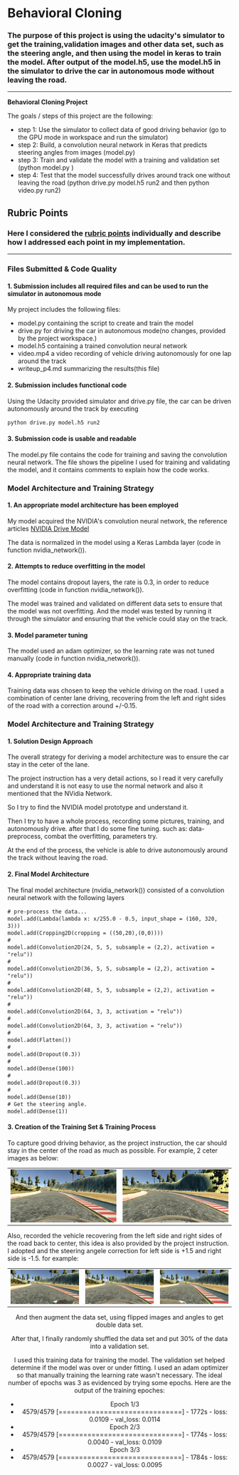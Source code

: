 # **Behavioral Cloning** 


### The purpose of this project is using the udacity's simulator to get the training,validation images and other data set, such as the steering angle, and then using the model in keras to train the model. After output of the model.h5, use the model.h5 in the simulator to drive the car in autonomous mode without leaving the road.

---

**Behavioral Cloning Project**

The goals / steps of this project are the following:
* step 1: Use the simulator to collect data of good driving behavior (go to the GPU mode in workspace and run the simulator)
* step 2: Build, a convolution neural network in Keras that predicts steering angles from images (model.py)
* step 3: Train and validate the model with a training and validation set (python model.py )
* step 4: Test that the model successfully drives around track one without leaving the road (python drive.py model.h5 run2 and then python video.py run2)


## Rubric Points
### Here I considered the [rubric points](https://review.udacity.com/#!/rubrics/432/view) individually and describe how I addressed each point in my implementation.  

---
### Files Submitted & Code Quality

#### 1. Submission includes all required files and can be used to run the simulator in autonomous mode

My project includes the following files:
* model.py containing the script to create and train the model
* drive.py for driving the car in autonomous mode(no changes, provided by the project workspace.)
* model.h5 containing a trained convolution neural network 
* video.mp4 a video recording of vehicle driving autonomously for one lap around the track
* writeup_p4.md summarizing the results(this file)

#### 2. Submission includes functional code
Using the Udacity provided simulator and drive.py file, the car can be driven autonomously around the track by executing 
```sh
python drive.py model.h5 run2
```

#### 3. Submission code is usable and readable

The model.py file contains the code for training and saving the convolution neural network. The file shows the pipeline I used for training and validating the model, and it contains comments to explain how the code works.

### Model Architecture and Training Strategy

#### 1. An appropriate model architecture has been employed

My model acquired the NVIDIA's convolution neural network, the reference articles [NVIDIA Drive Model](https://devblogs.nvidia.com/deep-learning-self-driving-cars/) 

The data is normalized in the model using a Keras Lambda layer (code in function nvidia_network()). 

#### 2. Attempts to reduce overfitting in the model

The model contains dropout layers, the rate is 0.3, in order to reduce overfitting (code in function nvidia_network()). 

The model was trained and validated on different data sets to ensure that the model was not overfitting. And the model was tested by running it through the simulator and ensuring that the vehicle could stay on the track.

#### 3. Model parameter tuning

The model used an adam optimizer, so the learning rate was not tuned manually (code in function nvidia_network()).

#### 4. Appropriate training data

Training data was chosen to keep the vehicle driving on the road. I used a combination of center lane driving, recovering from the left and right sides of the road with a correction around +/-0.15. 


### Model Architecture and Training Strategy

#### 1. Solution Design Approach

The overall strategy for deriving a model architecture was to ensure the car stay in the ceter of the lane.

The project instruction has a very detail actions, so I read it very carefully and understand it is not easy to use the normal network and also it mentioned that the NVidia Network. 

So I try to find the NVIDIA model prototype and understand it.


Then I try to have a whole process, recording some pictures, training, and autonomously drive. after that I do some fine tuning. such as: data-preprocess, combat the overfitting, parameters try.


At the end of the process, the vehicle is able to drive autonomously around the track without leaving the road.

#### 2. Final Model Architecture

The final model architecture (nvidia_network()) consisted of a convolution neural network with the following layers

	# pre-process the data...
	model.add(Lambda(lambda x: x/255.0 - 0.5, input_shape = (160, 320, 3)))
	model.add(Cropping2D(cropping = ((50,20),(0,0))))
	#
	model.add(Convolution2D(24, 5, 5, subsample = (2,2), activation = "relu"))
	#
	model.add(Convolution2D(36, 5, 5, subsample = (2,2), activation = "relu"))
	#
	model.add(Convolution2D(48, 5, 5, subsample = (2,2), activation = "relu"))
	#
	model.add(Convolution2D(64, 3, 3, activation = "relu"))
	#
	model.add(Convolution2D(64, 3, 3, activation = "relu"))
	#
	model.add(Flatten())
	#
	model.add(Dropout(0.3))	
	#
	model.add(Dense(100))
	#
	model.add(Dropout(0.3))
	#
	model.add(Dense(10))
	# Get the steering angle.
	model.add(Dense(1))


#### 3. Creation of the Training Set & Training Process

To capture good driving behavior, as the project instruction, the car should stay in the center of the road as much as possible. For example, 2 ceter images as below:

<table><tr>
<td><img src='./output_images/center1.jpg' title='center1 image' border=0></td>
<td><img src='./output_images/center2.jpg' title="center2 image" border=0></td>
</tr></table>


Also, recorded the vehicle recovering from the left side and right sides of the road back to center, this idea is also provided by the project instruction. I adopted and the steering angele correction for left side is +1.5 and right side is -1.5.
for example: <left> <center> <right> 

<table><tr>
<td><img src='./output_images/left1.jpg' title='left image' border=0></td>
<td><img src='./output_images/center1.jpg' title="center image" border=0></td>
<td><img src='./output_images/right1.jpg' title="right image" border=0></td>
</tr></table>


And then augment the data set, using flipped images and angles to get double data set.



After that, I finally randomly shuffled the data set and put 30% of the data into a validation set. 

I used this training data for training the model. 
The validation set helped determine if the model was over or under fitting. 
I used an adam optimizer so that manually training the learning rate wasn't necessary. The ideal number of epochs was 3 as evidenced by trying some epochs. Here are the output of the training epoches:

* Epoch 1/3
* 4579/4579 [==============================] - 1772s - loss: 0.0109 - val_loss: 0.0114
* Epoch 2/3
* 4579/4579 [==============================] - 1774s - loss: 0.0040 - val_loss: 0.0109
* Epoch 3/3
* 4579/4579 [==============================] - 1784s - loss: 0.0027 - val_loss: 0.0095




